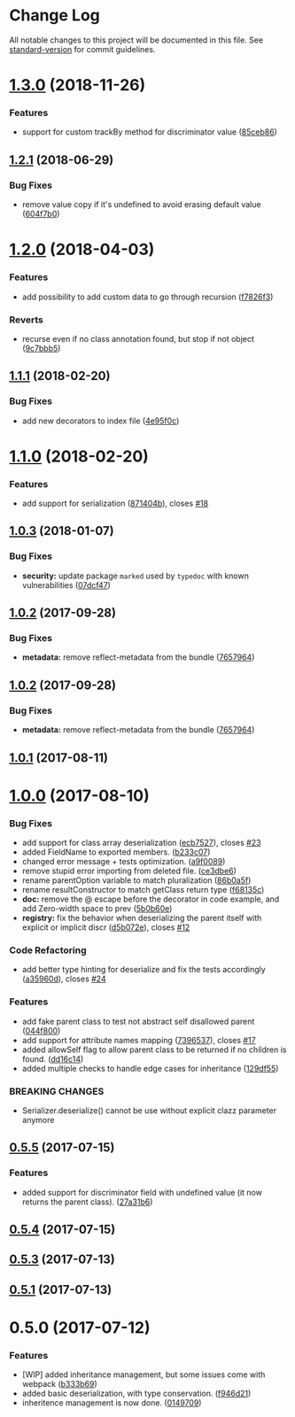 # Change Log

All notable changes to this project will be documented in this file. See [standard-version](https://github.com/conventional-changelog/standard-version) for commit guidelines.

<a name="1.3.0"></a>
# [1.3.0](https://github.com/kaiu-lab/serializer/compare/v1.2.1...v1.3.0) (2018-11-26)


### Features

* support for custom trackBy method for discriminator value ([85ceb86](https://github.com/kaiu-lab/serializer/commit/85ceb86))



<a name="1.2.1"></a>
## [1.2.1](https://github.com/kaiu-lab/serializer/compare/v1.2.0...v1.2.1) (2018-06-29)


### Bug Fixes

* remove value copy if it's undefined to avoid erasing default value ([604f7b0](https://github.com/kaiu-lab/serializer/commit/604f7b0))



<a name="1.2.0"></a>
# [1.2.0](https://github.com/kaiu-lab/serializer/compare/v1.1.1...v1.2.0) (2018-04-03)


### Features

* add possibility to add custom data to go through recursion ([f7826f3](https://github.com/kaiu-lab/serializer/commit/f7826f3))


### Reverts

* recurse even if no class annotation found, but stop if not object ([9c7bbb5](https://github.com/kaiu-lab/serializer/commit/9c7bbb5))



<a name="1.1.1"></a>
## [1.1.1](https://github.com/kaiu-lab/serializer/compare/v1.1.0...v1.1.1) (2018-02-20)


### Bug Fixes

* add new decorators to index file ([4e95f0c](https://github.com/kaiu-lab/serializer/commit/4e95f0c))



<a name="1.1.0"></a>
# [1.1.0](https://github.com/kaiu-lab/serializer/compare/v1.0.3...v1.1.0) (2018-02-20)


### Features

* add support for serialization ([871404b](https://github.com/kaiu-lab/serializer/commit/871404b)), closes [#18](https://github.com/kaiu-lab/serializer/issues/18)



<a name="1.0.3"></a>
## [1.0.3](https://github.com/kaiu-lab/serializer/compare/v1.0.2...v1.0.3) (2018-01-07)


### Bug Fixes

* **security:** update package `marked` used by `typedoc` with known vulnerabilities ([07dcf47](https://github.com/kaiu-lab/serializer/commit/07dcf47))



<a name="1.0.2"></a>
## [1.0.2](https://github.com/kaiu-lab/serializer/compare/v1.0.1...v1.0.2) (2017-09-28)


### Bug Fixes

* **metadata:** remove reflect-metadata from the bundle ([7657964](https://github.com/kaiu-lab/serializer/commit/7657964))



<a name="1.0.2"></a>
## [1.0.2](https://github.com/kaiu-lab/serializer/compare/v1.0.1...v1.0.2) (2017-09-28)


### Bug Fixes

* **metadata:** remove reflect-metadata from the bundle ([7657964](https://github.com/kaiu-lab/serializer/commit/7657964))



<a name="1.0.1"></a>
## [1.0.1](https://github.com/kaiu-lab/serializer/compare/v1.0.0...v1.0.1) (2017-08-11)



<a name="1.0.0"></a>
# [1.0.0](https://github.com/kaiu-lab/serializer/compare/v0.5.5...v1.0.0) (2017-08-10)


### Bug Fixes

* add support for class array deserialization ([ecb7527](https://github.com/kaiu-lab/serializer/commit/ecb7527)), closes [#23](https://github.com/kaiu-lab/serializer/issues/23)
* added FieldName to exported members. ([b233c07](https://github.com/kaiu-lab/serializer/commit/b233c07))
* changed error message + tests optimization. ([a9f0089](https://github.com/kaiu-lab/serializer/commit/a9f0089))
* remove stupid error importing from deleted file. ([ce3dbe6](https://github.com/kaiu-lab/serializer/commit/ce3dbe6))
* rename parentOption variable to match pluralization ([86b0a5f](https://github.com/kaiu-lab/serializer/commit/86b0a5f))
* rename resultConstructor to match getClass return type ([f68135c](https://github.com/kaiu-lab/serializer/commit/f68135c))
* **doc:** remove the @ escape before the decorator in code example, and add Zero-width space to prev ([5b0b60e](https://github.com/kaiu-lab/serializer/commit/5b0b60e))
* **registry:** fix the behavior when deserializing the parent itself with explicit or implicit discr ([d5b072e](https://github.com/kaiu-lab/serializer/commit/d5b072e)), closes [#12](https://github.com/kaiu-lab/serializer/issues/12)


### Code Refactoring

* add better type hinting for deserialize and fix the tests accordingly ([a35960d](https://github.com/kaiu-lab/serializer/commit/a35960d)), closes [#24](https://github.com/kaiu-lab/serializer/issues/24)


### Features

* add fake parent class to test not abstract self disallowed parent ([044f800](https://github.com/kaiu-lab/serializer/commit/044f800))
* add support for attribute names mapping ([7396537](https://github.com/kaiu-lab/serializer/commit/7396537)), closes [#17](https://github.com/kaiu-lab/serializer/issues/17)
* added allowSelf flag to allow parent class to be returned if no children is found. ([dd16c14](https://github.com/kaiu-lab/serializer/commit/dd16c14))
* added multiple checks to handle edge cases for inheritance ([129df55](https://github.com/kaiu-lab/serializer/commit/129df55))


### BREAKING CHANGES

* Serializer.deserialize() cannot be use without explicit clazz parameter anymore



<a name="0.5.5"></a>
## [0.5.5](https://github.com/kaiu-io/serializer/compare/v0.5.4...v0.5.5) (2017-07-15)


### Features

* added support for discriminator field with undefined value (it now returns the parent class). ([27a31b6](https://github.com/kaiu-io/serializer/commit/27a31b6))



<a name="0.5.4"></a>
## [0.5.4](https://github.com/kaiu-io/serializer/compare/v0.5.3...v0.5.4) (2017-07-15)



<a name="0.5.3"></a>
## [0.5.3](https://github.com/kaiu-io/serializer/compare/v0.5.0...v0.5.3) (2017-07-13)



<a name="0.5.1"></a>
## [0.5.1](https://github.com/kaiu-io/serializer/compare/v0.5.0...v0.5.1) (2017-07-13)



<a name="0.5.0"></a>
# 0.5.0 (2017-07-12)


### Features

* [WIP] added inheritance management, but some issues come with webpack ([b333b69](https://github.com/kaiu-io/serializer/commit/b333b69))
* added basic deserialization, with type conservation. ([f946d21](https://github.com/kaiu-io/serializer/commit/f946d21))
* inheritence management is now done. ([0149709](https://github.com/kaiu-io/serializer/commit/0149709))
